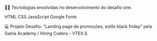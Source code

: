 👩‍💻 Tecnologias envolvidas no desenvolvimento do desafio one.

HTML
CSS
JavaScript
Google Fonts


💻 Projeto
Desafio: "Landing page de promoções, estilo black friday" pela Gama Academy / Hiring Coders - VTEX.S